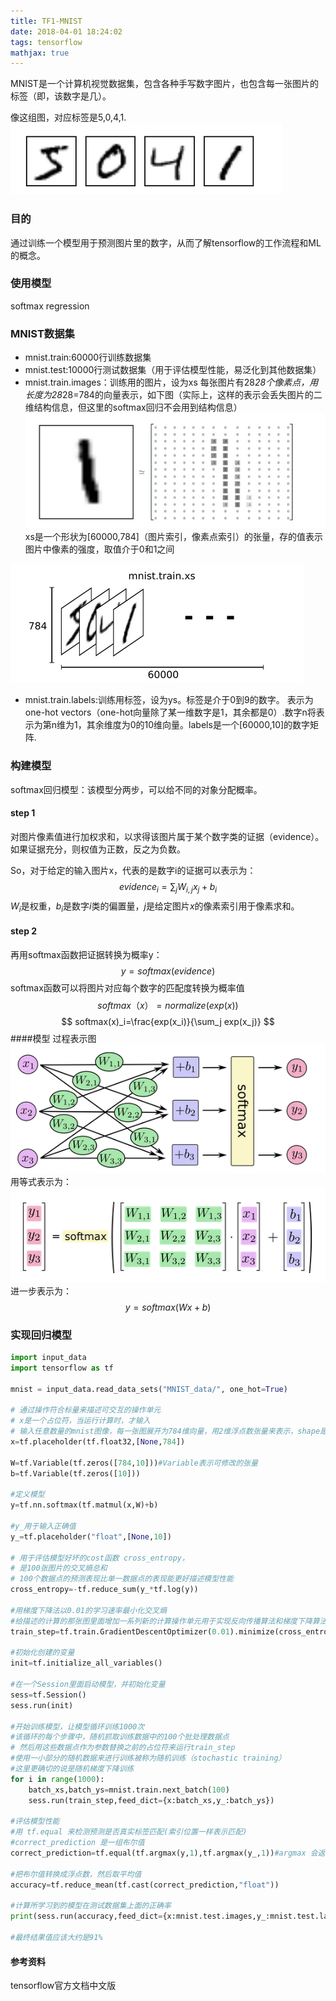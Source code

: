 ```yaml
---
title: TF1-MNIST
date: 2018-04-01 18:24:02
tags: tensorflow
mathjax: true
---
```

MNIST是一个计算机视觉数据集，包含各种手写数字图片，也包含每一张图片的标签（即，该数字是几）。
<!-- more -->
像这组图，对应标签是5,0,4,1.
![](/images/TF1/TF1_1.png)
### 目的
通过训练一个模型用于预测图片里的数字，从而了解tensorflow的工作流程和ML的概念。

### 使用模型
softmax regression

### MNIST数据集

 - mnist.train:60000行训练数据集
 - mnist.test:10000行测试数据集（用于评估模型性能，易泛化到其他数据集）
 - mnist.train.images：训练用的图片，设为xs
 每张图片有28*28个像素点，用长度为28*28=784的向量表示，如下图（实际上，这样的表示会丢失图片的二维结构信息，但这里的softmax回归不会用到结构信息）
![](/images/TF1/TF1_2.png)
    xs是一个形状为[60000,784]（图片索引，像素点索引）的张量，存的值表示图片中像素的强度，取值介于0和1之间

![](/images/TF1/TF1_3.png)

 - mnist.train.labels:训练用标签，设为ys。标签是介于0到9的数字。
 表示为one-hot vectors（one-hot向量除了某一维数字是1，其余都是0）.数字n将表示为第n维为1，其余维度为0的10维向量。labels是一个[60000,10]的数字矩阵.

### 构建模型
softmax回归模型：该模型分两步，可以给不同的对象分配概率。

#### step 1
 对图片像素值进行加权求和，以求得该图片属于某个数字类的证据（evidence）。如果证据充分，则权值为正数，反之为负数。


So，对于给定的输入图片x，代表的是数字i的证据可以表示为：
$$
evidence_i=\sum_j W_{i,j}x_j+b_i
$$
$W_i$是权重，$b_i$是数字$i$类的偏置量，$j$是给定图片$x$的像素索引用于像素求和。
#### step 2
再用softmax函数把证据转换为概率y：
$$
y=softmax(evidence)
$$
softmax函数可以将图片对应每个数字的匹配度转换为概率值
$$
softmax（x）= normalize(exp(x))
$$
$$
softmax(x)_i=\frac{exp(x_i)}{\sum_j exp(x_j)}
$$
####模型 过程表示图
![](/images/TF1/TF1_4.png)
用等式表示为：
![](/images/TF1/TF1_5.png)
进一步表示为：
$$
y=softmax(Wx+b)
$$
### 实现回归模型

```python
import input_data
import tensorflow as tf

mnist = input_data.read_data_sets("MNIST_data/", one_hot=True)

# 通过操作符合标量来描述可交互的操作单元
# x是一个占位符，当运行计算时，才输入
# 输入任意数量的mnist图像，每一张图展开为784维向量，用2维浮点数张量来表示，shape是[None,784]
x=tf.placeholder(tf.float32,[None,784]) 

W=tf.Variable(tf.zeros([784,10]))#Variable表示可修改的张量
b=tf.Variable(tf.zeros([10]))

#定义模型
y=tf.nn.softmax(tf.matmul(x,W)+b) 

#y_用于输入正确值
y_=tf.placeholder("float",[None,10])

# 用于评估模型好坏的cost函数 cross_entropy，
# 是100张图片的交叉熵总和
# 100个数据点的预测表现比单一数据点的表现能更好描述模型性能
cross_entropy=-tf.reduce_sum(y_*tf.log(y)) 

#用梯度下降法以0.01的学习速率最小化交叉熵
#给描述的计算的那张图里面增加一系列新的计算操作单元用于实现反向传播算法和梯度下降算法
train_step=tf.train.GradientDescentOptimizer(0.01).minimize(cross_entropy)

#初始化创建的变量
init=tf.initialize_all_variables()

#在一个Session里面启动模型，并初始化变量
sess=tf.Session()
sess.run(init)

#开始训练模型，让模型循环训练1000次
#该循环的每个步骤中，随机抓取训练数据中的100个批处理数据点
# 然后用这些数据点作为参数替换之前的占位符来运行train_step
#使用一小部分的随机数据来进行训练被称为随机训练（stochastic training）
#这里更确切的说是随机梯度下降训练
for i in range(1000):
    batch_xs,batch_ys=mnist.train.next_batch(100)
    sess.run(train_step,feed_dict={x:batch_xs,y_:batch_ys})

#评估模型性能
#用 tf.equal 来检测预测是否真实标签匹配(索引位置一样表示匹配)
#correct_prediction 是一组布尔值
correct_prediction=tf.equal(tf.argmax(y,1),tf.argmax(y_,1))#argmax 会返回最大值所在的索引

#把布尔值转换成浮点数，然后取平均值
accuracy=tf.reduce_mean(tf.cast(correct_prediction,"float"))

#计算所学习到的模型在测试数据集上面的正确率
print(sess.run(accuracy,feed_dict={x:mnist.test.images,y_:mnist.test.labels}))

#最终结果值应该大约是91%
```
#### 参考资料
tensorflow官方文档中文版


